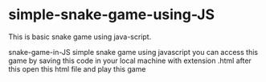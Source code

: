 # simple-snake-game-using-JS
This is basic snake game using java-script.

snake-game-in-JS
simple snake game using javascript
you can access this game by saving this code in your local machine with extension .html after this open this html file and play this game
